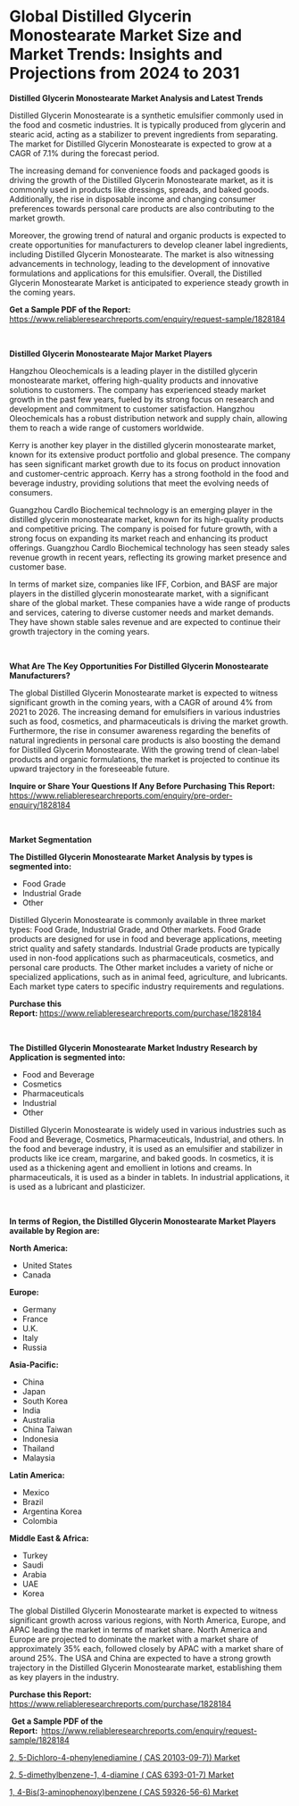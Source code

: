 <p><h1>Global Distilled Glycerin Monostearate Market Size and Market Trends: Insights and Projections from 2024 to 2031</h1></p><p><strong>Distilled Glycerin Monostearate Market Analysis and Latest Trends</strong></p>
<p><p>Distilled Glycerin Monostearate is a synthetic emulsifier commonly used in the food and cosmetic industries. It is typically produced from glycerin and stearic acid, acting as a stabilizer to prevent ingredients from separating. The market for Distilled Glycerin Monostearate is expected to grow at a CAGR of 7.1% during the forecast period. </p><p>The increasing demand for convenience foods and packaged goods is driving the growth of the Distilled Glycerin Monostearate market, as it is commonly used in products like dressings, spreads, and baked goods. Additionally, the rise in disposable income and changing consumer preferences towards personal care products are also contributing to the market growth.</p><p>Moreover, the growing trend of natural and organic products is expected to create opportunities for manufacturers to develop cleaner label ingredients, including Distilled Glycerin Monostearate. The market is also witnessing advancements in technology, leading to the development of innovative formulations and applications for this emulsifier. Overall, the Distilled Glycerin Monostearate Market is anticipated to experience steady growth in the coming years.</p></p>
<p><strong>Get a Sample PDF of the Report:&nbsp;</strong> <a href="https://www.reliableresearchreports.com/enquiry/request-sample/1828184">https://www.reliableresearchreports.com/enquiry/request-sample/1828184</a></p>
<p>&nbsp;</p>
<p><strong>Distilled Glycerin Monostearate Major Market Players</strong></p>
<p><p>Hangzhou Oleochemicals is a leading player in the distilled glycerin monostearate market, offering high-quality products and innovative solutions to customers. The company has experienced steady market growth in the past few years, fueled by its strong focus on research and development and commitment to customer satisfaction. Hangzhou Oleochemicals has a robust distribution network and supply chain, allowing them to reach a wide range of customers worldwide.</p><p>Kerry is another key player in the distilled glycerin monostearate market, known for its extensive product portfolio and global presence. The company has seen significant market growth due to its focus on product innovation and customer-centric approach. Kerry has a strong foothold in the food and beverage industry, providing solutions that meet the evolving needs of consumers.</p><p>Guangzhou Cardlo Biochemical technology is an emerging player in the distilled glycerin monostearate market, known for its high-quality products and competitive pricing. The company is poised for future growth, with a strong focus on expanding its market reach and enhancing its product offerings. Guangzhou Cardlo Biochemical technology has seen steady sales revenue growth in recent years, reflecting its growing market presence and customer base.</p><p>In terms of market size, companies like IFF, Corbion, and BASF are major players in the distilled glycerin monostearate market, with a significant share of the global market. These companies have a wide range of products and services, catering to diverse customer needs and market demands. They have shown stable sales revenue and are expected to continue their growth trajectory in the coming years.</p></p>
<p>&nbsp;</p>
<p><strong>What Are The Key Opportunities For Distilled Glycerin Monostearate Manufacturers?</strong></p>
<p><p>The global Distilled Glycerin Monostearate market is expected to witness significant growth in the coming years, with a CAGR of around 4% from 2021 to 2026. The increasing demand for emulsifiers in various industries such as food, cosmetics, and pharmaceuticals is driving the market growth. Furthermore, the rise in consumer awareness regarding the benefits of natural ingredients in personal care products is also boosting the demand for Distilled Glycerin Monostearate. With the growing trend of clean-label products and organic formulations, the market is projected to continue its upward trajectory in the foreseeable future.</p></p>
<p><strong>Inquire or Share Your Questions If Any Before Purchasing This Report:</strong> <a href="https://www.reliableresearchreports.com/enquiry/pre-order-enquiry/1828184">https://www.reliableresearchreports.com/enquiry/pre-order-enquiry/1828184</a></p>
<p>&nbsp;</p>
<p><strong>Market Segmentation</strong></p>
<p><strong>The Distilled Glycerin Monostearate Market Analysis by types is segmented into:</strong></p>
<p><ul><li>Food Grade</li><li>Industrial Grade</li><li>Other</li></ul></p>
<p><p>Distilled Glycerin Monostearate is commonly available in three market types: Food Grade, Industrial Grade, and Other markets. Food Grade products are designed for use in food and beverage applications, meeting strict quality and safety standards. Industrial Grade products are typically used in non-food applications such as pharmaceuticals, cosmetics, and personal care products. The Other market includes a variety of niche or specialized applications, such as in animal feed, agriculture, and lubricants. Each market type caters to specific industry requirements and regulations.</p></p>
<p><strong>Purchase this Report:&nbsp;</strong><a href="https://www.reliableresearchreports.com/purchase/1828184">https://www.reliableresearchreports.com/purchase/1828184</a></p>
<p>&nbsp;</p>
<p><strong>The Distilled Glycerin Monostearate Market Industry Research by Application is segmented into:</strong></p>
<p><ul><li>Food and Beverage</li><li>Cosmetics</li><li>Pharmaceuticals</li><li>Industrial</li><li>Other</li></ul></p>
<p><p>Distilled Glycerin Monostearate is widely used in various industries such as Food and Beverage, Cosmetics, Pharmaceuticals, Industrial, and others. In the food and beverage industry, it is used as an emulsifier and stabilizer in products like ice cream, margarine, and baked goods. In cosmetics, it is used as a thickening agent and emollient in lotions and creams. In pharmaceuticals, it is used as a binder in tablets. In industrial applications, it is used as a lubricant and plasticizer.</p></p>
<p>&nbsp;</p>
<p><strong>In terms of Region, the Distilled Glycerin Monostearate Market Players available by Region are:</strong></p>
<p>
    <p> <strong> North America: </strong>
        <ul>
            <li>United States</li>
            <li>Canada</li>
        </ul>
        </p> 
    <p> <strong> Europe: </strong>
        <ul>
            <li>Germany</li>
            <li>France</li>
            <li>U.K.</li>
            <li>Italy</li>
            <li>Russia</li>
        </ul>
        </p> 
    <p> <strong> Asia-Pacific: </strong>
        <ul>
            <li>China</li>
            <li>Japan</li>
            <li>South Korea</li>
            <li>India</li>
            <li>Australia</li>
            <li>China Taiwan</li>
            <li>Indonesia</li>
            <li>Thailand</li>
            <li>Malaysia</li>
        </ul>
        </p> 
    <p> <strong> Latin America: </strong>
        <ul>
            <li>Mexico</li>
            <li>Brazil</li>
            <li>Argentina Korea</li>
            <li>Colombia</li>
        </ul>
        </p> 
    <p> <strong> Middle East & Africa: </strong>
        <ul>
            <li>Turkey</li>
            <li>Saudi</li>
            <li>Arabia</li>
            <li>UAE</li>
            <li>Korea</li>
        </ul>
    </p>
    </p>
<p><p>The global Distilled Glycerin Monostearate market is expected to witness significant growth across various regions, with North America, Europe, and APAC leading the market in terms of market share. North America and Europe are projected to dominate the market with a market share of approximately 35% each, followed closely by APAC with a market share of around 25%. The USA and China are expected to have a strong growth trajectory in the Distilled Glycerin Monostearate market, establishing them as key players in the industry.</p></p>
<p><strong>Purchase this Report: </strong><a href="https://www.reliableresearchreports.com/purchase/1828184">https://www.reliableresearchreports.com/purchase/1828184</a></p>
<p>&nbsp;<strong>Get a Sample PDF of the Report:&nbsp;&nbsp;</strong><a href="https://www.reliableresearchreports.com/enquiry/request-sample/1828184">https://www.reliableresearchreports.com/enquiry/request-sample/1828184</a></p>
<p><strong></strong></p>
<p><p><a href="https://view.publitas.com/reportprime-1/2-5-dichloro-4-phenylenediamine-cas-20103-09-7-market-size-market-trends-and-growth-outlook-forecasted-for-period-from-2023-to-2030/">2, 5-Dichloro-4-phenylenediamine ( CAS 20103-09-7)) Market</a></p><p><a href="https://view.publitas.com/reportprime-1/2-5-dimethylbenzene-1-4-diamine-cas-6393-01-7-market-analysis-and-market-size-global-industry-overview-market-segmentation-and-forecast-2023-to-2030/">2, 5-dimethylbenzene-1, 4-diamine ( CAS 6393-01-7) Market</a></p><p><a href="https://view.publitas.com/reportprime-1/1-4-bis-3-aminophenoxy-benzene-cas-59326-56-6-market-centers-on-aspects-such-as-market-growth-market-share-market-opportunity-and-projected-forecasts-spanning-from-2023-to-2030/">1, 4-Bis(3-aminophenoxy)benzene ( CAS 59326-56-6) Market</a></p></p>
